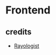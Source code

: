 # Frontend

## credits

- [Rayologist](https://github.com/Rayologist/rhf-zod-mantine-typescript-template)
